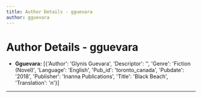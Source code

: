 ```yaml
---
title: Author Details - gguevara
author: gguevara
---
```


# Author Details - gguevara

<ul>
    <li><strong>Gguevara:</strong> [{'Author': 'Glynis Guevara', 'Descriptor': '', 'Genre': 'Fiction (Novel)', 'Language': 'English', 'Pub_id': 'toronto_canada', 'Pubdate': '2018', 'Publisher': 'Inanna Publications', 'Title': 'Black Beach', 'Translation': 'n'}]</li>
</ul>
<hr>